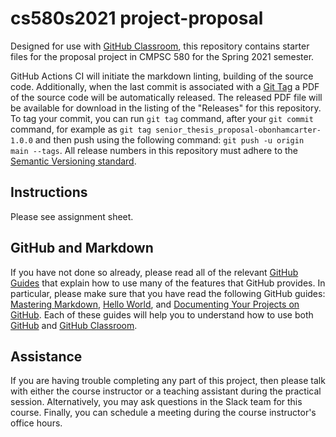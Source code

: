 # cs580s2021 project-proposal

Designed for use with [GitHub Classroom](https://classroom.github.com/), this
repository contains starter files for the proposal project in CMPSC 580 for the Spring 2021 semester.

GitHub Actions CI will initiate the markdown linting, building of the source code. Additionally, when the last commit is associated with a [Git Tag](https://git-scm.com/book/en/v2/Git-Basics-Tagging) a PDF of the source code will be automatically released. The released PDF file will be available for download in the listing of the "Releases" for this repository. To tag your commit, you can run `git tag` command, after your `git commit` command, for example as `git tag senior_thesis_proposal-obonhamcarter-1.0.0` and then push using the following command: `git push -u origin main --tags`. All release numbers in this repository must adhere to the [Semantic Versioning standard](https://semver.org/).

## Instructions

Please see assignment sheet.

## GitHub and Markdown

If you have not done so already, please read all of the relevant [GitHub Guides](https://guides.github.com/) that explain how to use many of the features that GitHub provides. In particular, please make sure that you have read the following GitHub guides: [Mastering Markdown](https://guides.github.com/features/mastering-markdown/), [Hello World](https://guides.github.com/activities/hello-world/), and [Documenting Your Projects on GitHub](https://guides.github.com/features/wikis/). Each of these guides will help you to understand how to use both [GitHub](http://github.com) and [GitHub Classroom](https://classroom.github.com/).

## Assistance

If you are having trouble completing any part of this project, then please talk with either the course instructor or a teaching assistant during the practical session. Alternatively, you may ask questions in the Slack team for this course. Finally, you can schedule a meeting during the course instructor's office hours.
